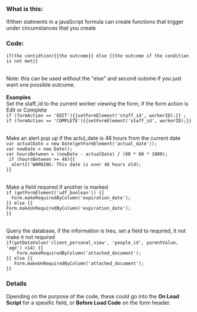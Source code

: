 ### What is this:
If/then statments in a javaScript formula can create functions that trigger under circumstances that you create

### Code:
`if(the contidtion){{the outcome}} else {{the outcome if the condition is not met}}`<br><br>

Note: this can be used without the "else" and second outome if you just want one possible outcome.<br><br>
**Examples**<br>
Set the staff_id to the current worker viewing the form, if the form action is Edit or Complete<br>
`if (formAction == 'EDIT'){{setFormElement('staff_id', workerID);}} ;`<br>
`if (formAction == 'COMPLETE'){{setFormElement('staff_id', workerID);}}`<br><br>

Make an alert pop up if the actul_date is 48 hours from the current date<br>
`var actualDate = new Date(getFormElement('actual_date'));`<br>
`var nowDate = new Date();`<br>
`var hoursBetween = (nowDate - actualDate) / (60 * 60 * 1000);`<br>
` if (hoursBetween >= 48){{`<br>
`  alert2('WARNING: This date is over 48 hours old);`<br>
`}}`<br><br>

Make a field required if another is marked<br>
`if (getFormElement('udf_boolean')) {{`<br>
`  Form.makeRequiredByColumn('expiration_date');`<br>
`}} else {{`<br>
`Form.makeUnRequiredByColumn('expiration_date');`<br>
`}}`<br><br>

Query the database, if the information is treu, set a field to required, it not make it not required<br>
`if(getDataValue('client_personal_view', 'people_id', parentValue, 'age') >14) {{`<br>
`    Form.makeRequiredByColumn('attached_document');`<br>
`}} else {{`<br>
`   Form.makeUnRequiredByColumn('attached_document');`<br>
`}}`



### Details
Dpending on the purpose of the code, these could go into the **On Load Script** for a spesific field, or **Before Load Code** on the form header.
